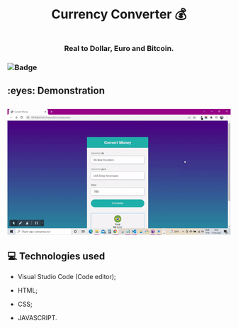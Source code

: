 # 
<h1 align = center> Currency Converter 💰<h1>
 <h3 align = center> Real to Dollar, Euro and Bitcoin. <h3>
 
![Badge](https://img.shields.io/static/v1?label=DEV&message=Tamila&color=4b0082&style=flat&logo=)
   
<h2>:eyes: Demonstration <h2>
  
![page](https://github.com/TamilaCambe/Convert-Money-JS/blob/main/assets/ezgif.com-gif-maker%20(2).gif)
   
## 💻 Technologies used

 * Visual Studio Code (Code editor);

* HTML;

* CSS;
   
* JAVASCRIPT.

